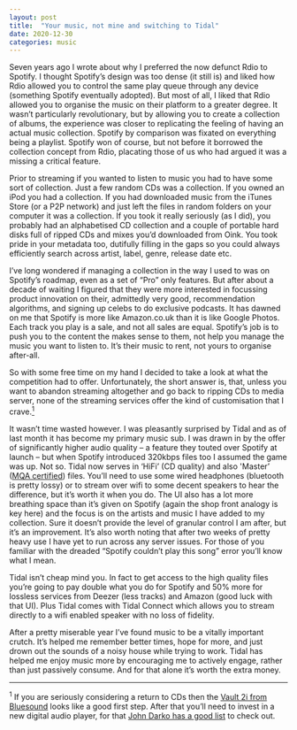 ```yaml
---
layout: post
title:  "Your music, not mine and switching to Tidal"
date: 2020-12-30
categories: music
---
```

Seven years ago I wrote about why I preferred the now defunct Rdio to Spotify. I thought Spotify’s design was too dense (it still is) and liked how Rdio allowed you to control the same play queue through any device (something Spotify eventually adopted). But most of all, I liked that Rdio allowed you to organise the music on their platform to a greater degree. It wasn’t particularly revolutionary, but by allowing you to create a collection of albums, the experience was closer to replicating the feeling of having an actual music collection. Spotify by comparison was fixated on everything being a playlist. Spotify won of course, but not before it borrowed the collection concept from Rdio, placating those of us who had argued it was a missing a critical feature.

Prior to streaming if you wanted to listen to music you had to have some sort of collection. Just a few random CDs was a collection. If you owned an iPod you had a collection. If you had downloaded music from the iTunes Store (or a P2P network) and just left the files in random folders on your computer it was a collection. If you took it really seriously (as I did), you probably had an alphabetised CD collection and a couple of portable hard disks full of ripped CDs and mixes you’d downloaded from Oink. You took pride in your metadata too, dutifully filling in the gaps so you could always efficiently search across artist, label, genre, release date etc.

I’ve long wondered if managing a collection in the way I used to was on Spotify’s roadmap, even as a set of “Pro” only features. But after about a decade of waiting I figured that they were more interested in focussing product innovation on their, admittedly very good, recommendation algorithms, and signing up celebs to do exclusive podcasts. It has dawned on me that Spotify is more like Amazon.co.uk than it is like Google Photos. Each track you play is a sale, and not all sales are equal. Spotify’s job is to push you to the content the makes sense to them, not help you manage the music you want to listen to. It’s their music to rent, not yours to organise after-all.

So with some free time on my hand I decided to take a look at what the competition had to offer. Unfortunately, the short answer is, that, unless you want to abandon streaming altogether and go back to ripping CDs to media server, none of the streaming services offer the kind of customisation that I crave.<a href="#footnote1"><sup>1</sup></a>

It wasn’t time wasted however. I was pleasantly surprised by Tidal and as of last month it has become my primary music sub. I was drawn in by the offer of significantly higher audio quality – a feature they touted over Spotify at launch – but when Spotify introduced 320kbps files too I assumed the game was up. Not so. Tidal now serves in ‘HiFi’ (CD quality) and also 'Master’ ([MQA certified](https://www.mqa.co.uk/how-it-works)) files. You’ll need to use some wired headphones (bluetooth is pretty lossy) or to stream over wifi to some decent speakers to hear the difference, but it’s worth it when you do. The UI also has a lot more breathing space than it’s given on Spotify (again the shop front analogy is key here) and the focus is on the artists and music I have added to my collection. Sure it doesn’t provide the level of granular control I am after, but it’s an improvement. It’s also worth noting that after two weeks of pretty heavy use I have yet to run across any server issues. For those of you familiar with the dreaded “Spotify couldn’t play this song” error you’ll know what I mean.

Tidal isn’t cheap mind you. In fact to get access to the high quality files you’re going to pay double what you do for Spotify and 50% more for lossless services from Deezer (less tracks) and Amazon (good luck with that UI). Plus Tidal comes with Tidal Connect which allows you to stream directly to a wifi enabled speaker with no loss of fidelity.

After a pretty miserable year I’ve found music to be a vitally important crutch. It’s helped me remember better times, hope for more, and just drown out the sounds of a noisy house while trying to work. Tidal has helped me enjoy music more by encouraging me to actively engage, rather than just passively consume. And for that alone it’s worth the extra money.

---

<p id="footnote1"><sup>1</sup> If you are seriously considering a return to CDs then the <a href="https://www.bluesound.com/products/vault/">Vault 2i from Bluesound</a> looks like a good first step. After that you’ll need to invest in a new digital audio player, for that <a href="https://darko.audio/2018/08/filling-the-void-5-daps-that-do-streaming/" alt="A list of digital audio players from John Darko">John Darko has a good list</a> to check out.</p>
